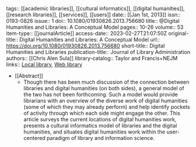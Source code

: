 tags:: [[academic libraries]], [[cultural informatics]], [[digital humanities]], [[research libraries]], [[services]], [[users]]
date:: [[Jan 1st, 2013]]
issn:: 0193-0826
issue:: 1
doi:: 10.1080/01930826.2013.756680
title:: @Digital Humanities and Libraries: A Conceptual Model
pages:: 10-26
volume:: 53
item-type:: [[journalArticle]]
access-date:: 2023-02-27T21:07:50Z
original-title:: Digital Humanities and Libraries: A Conceptual Model
url:: https://doi.org/10.1080/01930826.2013.756680
short-title:: Digital Humanities and Libraries
publication-title:: Journal of Library Administration
authors:: [[Chris   Alen Sula]]
library-catalog:: Taylor and Francis+NEJM
links:: [Local library](zotero://select/groups/2386895/items/MLQ8TIK5), [Web library](https://www.zotero.org/groups/2386895/items/MLQ8TIK5)

- [[Abstract]]
	- Though there has been much discussion of the connection between libraries and digital humanities (on both sides), a general model of the two has not been forthcoming. Such a model would provide librarians with an overview of the diverse work of digital humanities (some of which they may already perform) and help identify pockets of activity through which each side might engage the other. This article surveys the current locations of digital humanities work, presents a cultural informatics model of libraries and the digital humanities, and situates digital humanities work within the user-centered paradigm of library and information science.